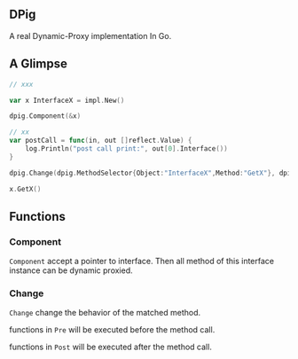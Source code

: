DPig
---
A real Dynamic-Proxy implementation In Go.


## A Glimpse

```go
// xxx

var x InterfaceX = impl.New()

dpig.Component(&x)

// xx
var postCall = func(in, out []reflect.Value) {
    log.Println("post call print:", out[0].Interface())
}

dpig.Change(dpig.MethodSelector{Object:"InterfaceX",Method:"GetX"}, dpig.Extend{Post: []dpig.PostCall{postCall}})

x.GetX()

```

## Functions

### Component

`Component` accept a pointer to interface.
Then all method of this interface instance can be dynamic proxied.

### Change

`Change` change the behavior of the matched method.

functions in `Pre` will be executed before the method call.

functions in `Post` will be executed after the method call.
